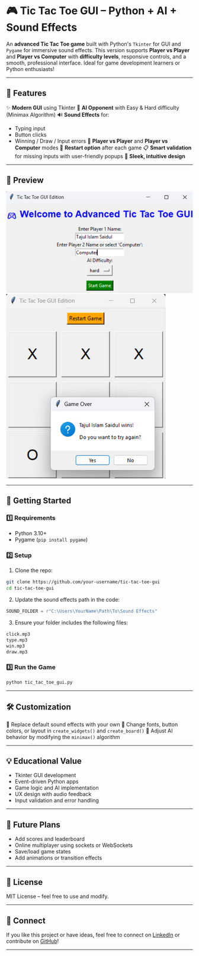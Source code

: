 # 🎮 Tic Tac Toe GUI – Python + AI + Sound Effects

An **advanced Tic Tac Toe game** built with Python's `Tkinter` for GUI and `Pygame` for immersive sound effects. This version supports **Player vs Player** and **Player vs Computer** with **difficulty levels**, responsive controls, and a smooth, professional interface. Ideal for game development learners or Python enthusiasts!

---

## 🌟 Features

✨ **Modern GUI** using Tkinter
🧠 **AI Opponent** with Easy & Hard difficulty (Minimax Algorithm)
🔊 **Sound Effects** for:

* Typing input
* Button clicks
* Winning / Draw / Input errors
  👥 **Player vs Player** and **Player vs Computer** modes
  🔁 **Restart option** after each game
  📋 **Smart validation** for missing inputs with user-friendly popups
  🎨 **Sleek, intuitive design**

---

## 📸 Preview

 ![Image Alt](https://github.com/tajulislamsaidul/Tic-Tac-Toe-Game/blob/0675be077b0e7aa3577b43db4ae084d189f9d32e/Demo/First%20Page.png)
 ![Image Alt](https://github.com/tajulislamsaidul/Tic-Tac-Toe-Game/blob/0675be077b0e7aa3577b43db4ae084d189f9d32e/Demo/Game%20page.png)

---

## 🚀 Getting Started

### 1️⃣ Requirements

* Python 3.10+
* Pygame (`pip install pygame`)

### 2️⃣ Setup

1. Clone the repo:

```bash
git clone https://github.com/your-username/tic-tac-toe-gui
cd tic-tac-toe-gui
```

2. Update the sound effects path in the code:

```python
SOUND_FOLDER = r"C:\Users\YourName\Path\To\Sound Effects"
```

3. Ensure your folder includes the following files:

```
click.mp3
type.mp3
win.mp3
draw.mp3
```

### 3️⃣ Run the Game

```bash
python tic_tac_toe_gui.py
```

---

## 🛠 Customization

🎵 Replace default sound effects with your own
🎨 Change fonts, button colors, or layout in `create_widgets()` and `create_board()`
🧠 Adjust AI behavior by modifying the `minimax()` algorithm

---

## 💡 Educational Value

* Tkinter GUI development
* Event-driven Python apps
* Game logic and AI implementation
* UX design with audio feedback
* Input validation and error handling

---

## 🧱 Future Plans

* Add scores and leaderboard
* Online multiplayer using sockets or WebSockets
* Save/load game states
* Add animations or transition effects

---

## 📜 License

MIT License – feel free to use and modify.

---

## 🤝 Connect

If you like this project or have ideas, feel free to connect on [LinkedIn](https://www.linkedin.com/in/md-tajul-islam-saidul-86b2bb348?utm_source=share&utm_campaign=share_via&utm_content=profile&utm_medium=android_app) or contribute on [GitHub](https://github.com/tajulislamsaidul)!

---
